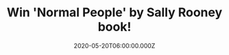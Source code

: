 ---
campaign-uuid: "c-00f53fd4-dba1-470b-a271-5722b9f27292"
type: "Competition"
category: "Gifts"
date: "2020-05-20T06:00:00.000Z"
end-date: "2020-07-20T23:59:00.000Z"
disable-form: false
is_promoted: false
has_entry_page: true
title: "Win 'Normal People' by Sally Rooney book!"
competition-description: "<p>Normal People is a story of mutual fascination, friendship\
  \ and love. It takes us from that first conversation to the years beyond, in the\
  \ company of two people who try to stay apart but find they can't.</p>\n<p>We are\
  \ giving away a copy of Sally's book to you. Want to add it to your collection?\
  \ Click below for a chance to win.</p>\n"
hero-header: "Win 'Normal People' by Sally Rooney book!"
terms-confirmation: "N/A"
banner-img: "https://assets.expresslyapp.com/asset-e6eab7b9-625e-4af9-8862-38c5acb39fbf.jpg"
logo-left-href: "https://club.expressly.io"
logo-left-image: "https://assets.expresslyapp.com/asset-b7f113cd-95bb-4c13-9414-19c2f108be02.jpg"
logo-left-title: "Expressly Club"
bg-image-hero: "https://assets.expresslyapp.com/asset-38ebe032-516b-4ec8-8e2d-a4e067821c8f.jpg"
bg-image-first: "https://assets.expresslyapp.com/asset-b3683ece-9f25-406a-ac2f-e90ce9937f14.jpg"
section1-content: "<p>Connell and Marianne grow up in the same small town in the west\
  \ of Ireland, but the similarities end there. In school, Connell is popular and\
  \ well-liked, while Marianne is a loner. But when the two strike up a conversation\
  \ - awkward but electrifying - something life-changing begins.</p>\n<p>Normal People\
  \ is a story of mutual fascination, friendship and love. It takes us from that first\
  \ conversation to the years beyond, in the company of two people who try to stay\
  \ apart but find they can't.</p>\n"
entry-title: "Win 'Normal People' by Sally Rooney book!"
entry-content: "<p>Enter the draw to win 'Normal People' by Sally Rooney book by completing\
  \ the form below before 23:59 on the 20th of July 2020.</p>\n"
has-winner: false
prize-description: "'Normal People' by Sally Rooney book!"
special-conditions: "Multiple entries are allowed up to one every day."
country-restrictions:
- "GB"
---